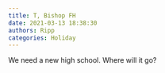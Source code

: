 ```yaml
---
title: T, Bishop FH
date: 2021-03-13 18:38:30
authors: Ripp
categories: Holiday
---
```


 We need a new high school. Where will it go?
